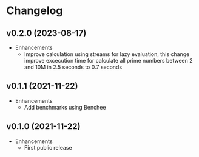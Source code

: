 # Changelog

## v0.2.0 (2023-08-17)

  * Enhancements
    * Improve calculation using streams for lazy evaluation, this change improve excecution time for calculate all prime numbers between 2 and 10M in 2.5 seconds to 0.7 seconds

## v0.1.1 (2021-11-22)

  * Enhancements
    * Add benchmarks using Benchee

## v0.1.0 (2021-11-22)
  * Enhancements
    * First public release